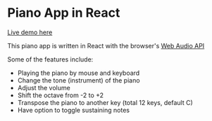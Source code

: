 # Piano App in React

[Live demo here](https://zhanlun.github.io/piano)

This piano app is written in React with the browser's [Web Audio API](https://developer.mozilla.org/en-US/docs/Web/API/Web_Audio_API)

Some of the features include:
- Playing the piano by mouse and keyboard
- Change the tone (instrument) of the piano
- Adjust the volume
- Shift the octave from -2 to +2
- Transpose the piano to another key (total 12 keys, default C)
- Have option to toggle sustaining notes